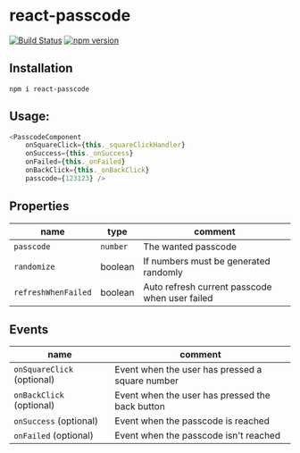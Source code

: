 # react-passcode
[![Build Status](https://travis-ci.org/MADEiN83/react-passcode.svg?branch=master)](https://travis-ci.org/MADEiN83/react-passcode)
[![npm version](https://badge.fury.io/js/react-passcode.svg)](https://badge.fury.io/js/react-passcode)

## Installation
```
npm i react-passcode
```

## Usage:
```js
<PasscodeComponent
    onSquareClick={this._squareClickHandler}
    onSuccess={this._onSuccess}
    onFailed={this._onFailed}
    onBackClick={this._onBackClick}
    passcode={123123} />
```

## Properties
name | type | comment
-- | -- | --
`passcode` | `number` | The wanted passcode
`randomize` | boolean | If numbers must be generated randomly
`refreshWhenFailed` | boolean | Auto refresh current passcode when user failed

## Events
name | comment
-- | --
`onSquareClick` (optional) | Event when the user has pressed a square number
`onBackClick` (optional) | Event when the user has pressed the back button
`onSuccess` (optional) | Event when the passcode is reached
`onFailed` (optional) | Event when the passcode isn't reached
